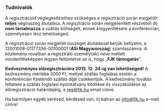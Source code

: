 <h3>Tudnivalók</h3>

A regisztrációd véglegesítéséhez szükséges a regisztráció során megjelölt **teljes** végösszeg átutalása. A regisztráció során megjelenített részvételi díj **nem tartalmazza** a szállás költségeit, ennek kiegyenlítésére a konferencián, személyesen lesz lehetőséged.

A regisztráció során megjelölt összeget átutalással kérjük befizetni, a <span class="emph">12001008-01177336-00100001</span> (**ASi Magyarország**) számlaszámra. A közlemény rovatban a regisztráló személy(ek) neve mellett mindenféleképpen legyen feltüntetve az is, hogy „**FJK támogatás**”.

**Kedvezményes előregisztrációra 2015. 12. 24-ig van lehetőséged!** A kedvezmény mértéke 3000 Ft, mellyel szállás foglalása esetén a konferencián fizetendő szállás díját csökkentjük. A kedvezmény további feltétele a szállás foglalási nyomtatvány kitöltése és visszaküldése az előregisztráció határidejéig, a <a href="mailto:reg@fjk.hu">reg@fjk.hu</a> email címre.

Ha bármilyen egyéb kérésed, kérdésed van, írj bátran az <a href="mailto:info@fjk.hu">info@fjk.hu</a> e-mail címre!
